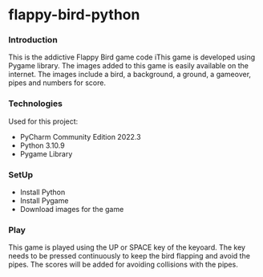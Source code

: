 # flappy-bird-python

### Introduction
This is the addictive Flappy Bird game code iThis game is developed using Pygame library. The images added to this game is easily available on the internet. The images include a bird, a background, a ground, a gameover, pipes and numbers for score. 

### Technologies
Used for this project:
* PyCharm Community Edition 2022.3
* Python 3.10.9
* Pygame Library

### SetUp
* Install Python
* Install Pygame
* Download images for the game

### Play
This game is played using the UP or SPACE key of the keyoard. The key needs to be pressed continuously to keep the bird flapping and avoid the pipes. The scores will be added for avoiding collisions with the pipes.
